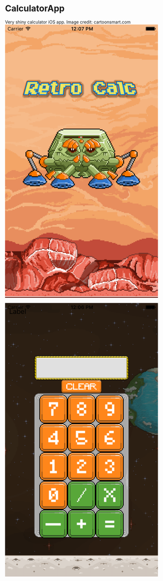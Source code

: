 # CalculatorApp
Very shiny calculator iOS app. Image credit: cartoonsmart.com
![](https://github.com/muratcakmak/CalculatorApp/blob/master/Simulator%20Screen%20Shot%2023%20Oct%202015%2012.07.57%20pm.png?)


![](https://github.com/muratcakmak/CalculatorApp/blob/master/Simulator%20Screen%20Shot%2023%20Oct%202015%2012.06.22%20pm.png?raw=true)
